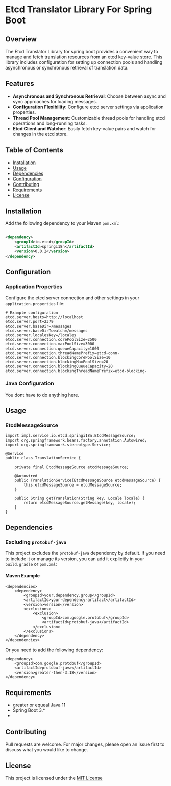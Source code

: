 # Etcd Translator Library For Spring Boot

## Overview

The Etcd Translator Library for spring boot provides a convenient way to manage and fetch translation resources from an
etcd key-value store. This library includes configuration for setting up connection pools and handling asynchronous or
synchronous retrieval of translation data.

## Features

- **Asynchronous and Synchronous Retrieval**: Choose between async and sync approaches for loading messages.
- **Configuration Flexibility**: Configure etcd server settings via application properties.
- **Thread Pool Management**: Customizable thread pools for handling etcd operations and long-running tasks.
- **Etcd Client and Watcher**: Easily fetch key-value pairs and watch for changes in the etcd store.

## Table of Contents

- [Installation](#installation)
- [Usage](#usage)
- [Dependencies](#dependencies)
- [Configuration](#configuration)
- [Contributing](#contributing)
- [Requirements](#requirements)
- [License](#license)

## Installation

Add the following dependency to your Maven `pom.xml`:

```xml

<dependency>
    <groupId>io.etcd</groupId>
    <artifactId>springi18n</artifactId>
    <version>0.0.2</version>
</dependency>
```

## Configuration

### Application Properties

Configure the etcd server connection and other settings in your `application.properties` file:

```properties
# Example configuration
etcd.server.hosts=http://localhost
etcd.server.port=2379
etcd.server.baseDir=/messages
etcd.server.baseDirTowatch=/messages
etcd.server.localesKey=/locales
etcd.server.connection.corePoolSize=2500
etcd.server.connection.maxPoolSize=3000
etcd.server.connection.queueCapacity=1000
etcd.server.connection.threadNamePrefix=etcd-conn-
etcd.server.connection.blockingCorePoolSize=10
etcd.server.connection.blockingMaxPoolSize=20
etcd.server.connection.blockingQueueCapacity=20
etcd.server.connection.blockingThreadNamePrefix=etcd-blocking-
```

### Java Configuration

You dont have to do anything here.

## Usage

### EtcdMessageSource

```
import impl.service.io.etcd.springi18n.EtcdMessageSource;
import org.springframework.beans.factory.annotation.Autowired;
import org.springframework.stereotype.Service;

@Service
public class TranslationService {

    private final EtcdMessageSource etcdMessageSource;

    @Autowired
    public TranslationService(EtcdMessageSource etcdMessageSource) {
        this.etcdMessageSource = etcdMessageSource;
    }

    public String getTranslation(String key, Locale locale) {
        return etcdMessageSource.getMessage(key, locale);
    }
}
```

## Dependencies

### Excluding `protobuf-java`

This project excludes the `protobuf-java` dependency by default. If you need to include it or manage its version, you
can add it explicitly in your `build.gradle` or `pom.xml`:

#### Maven Example

```
<dependencies>
    <dependency>
        <groupId>your.dependency.group</groupId>
        <artifactId>your-dependency-artifact</artifactId>
        <version>version</version>
        <exclusions>
            <exclusion>
                <groupId>com.google.protobuf</groupId>
                <artifactId>protobuf-java</artifactId>
            </exclusion>
        </exclusions>
    </dependency>
</dependencies>
```

Or you need to add the following dependency:

```
<dependency>
    <groupId>com.google.protobuf</groupId>
    <artifactId>protobuf-java</artifactId>
    <version>greater-then-3.18</version>
</dependency>
```

## Requirements

- greater or equeal Java 11
- Spring Boot 3.*
-

## Contributing

Pull requests are welcome. For major changes, please open an issue first to discuss what you would like to change.

## License

This project is licensed under the [MIT License](LICENSE.md)
